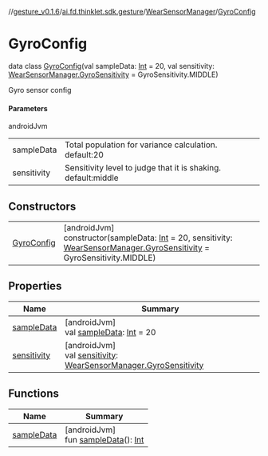 //[gesture_v0.1.6](../../../../index.md)/[ai.fd.thinklet.sdk.gesture](../../index.md)/[WearSensorManager](../index.md)/[GyroConfig](index.md)

# GyroConfig

data class [GyroConfig](index.md)(val sampleData: [Int](https://kotlinlang.org/api/latest/jvm/stdlib/kotlin/-int/index.html) = 20, val sensitivity: [WearSensorManager.GyroSensitivity](../-gyro-sensitivity/index.md) = GyroSensitivity.MIDDLE)

Gyro sensor config

#### Parameters

androidJvm

| | |
|---|---|
| sampleData | Total population for variance calculation. default:20 |
| sensitivity | Sensitivity level to judge that it is shaking. default:middle |

## Constructors

| | |
|---|---|
| [GyroConfig](-gyro-config.md) | [androidJvm]<br>constructor(sampleData: [Int](https://kotlinlang.org/api/latest/jvm/stdlib/kotlin/-int/index.html) = 20, sensitivity: [WearSensorManager.GyroSensitivity](../-gyro-sensitivity/index.md) = GyroSensitivity.MIDDLE) |

## Properties

| Name | Summary |
|---|---|
| [sampleData](sample-data.md) | [androidJvm]<br>val [sampleData](sample-data.md): [Int](https://kotlinlang.org/api/latest/jvm/stdlib/kotlin/-int/index.html) = 20 |
| [sensitivity](sensitivity.md) | [androidJvm]<br>val [sensitivity](sensitivity.md): [WearSensorManager.GyroSensitivity](../-gyro-sensitivity/index.md) |

## Functions

| Name | Summary |
|---|---|
| [sampleData](sample-data.md) | [androidJvm]<br>fun [sampleData](sample-data.md)(): [Int](https://kotlinlang.org/api/latest/jvm/stdlib/kotlin/-int/index.html) |
